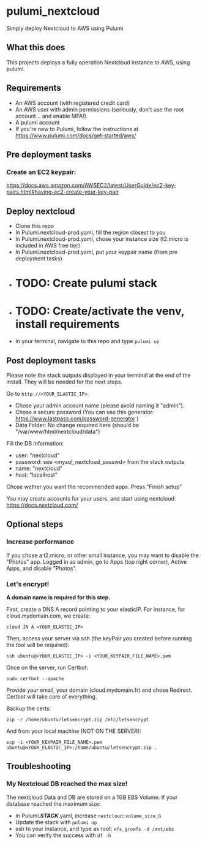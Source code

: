 # pulumi_nextcloud
Simply deploy Nextcloud to AWS using Pulumi

## What this does
This projects deploys a fully operation Nextcloud instance to AWS, using pulumi.

## Requirements
- An AWS account (with registered credit card)
- An AWS user with admin permissions (seriously, don't use the root account... and enable MFA!)
- A pulumi account
- If you're new to Pulumi, follow the instructions at https://www.pulumi.com/docs/get-started/aws/

## Pre deployment tasks
### Create an EC2 keypair:
https://docs.aws.amazon.com/AWSEC2/latest/UserGuide/ec2-key-pairs.html#having-ec2-create-your-key-pair


## Deploy nextcloud
- Clone this repo
- In Pulumi.nextcloud-prod.yaml, fill the region closest to you
- In Pulumi.nextcloud-prod.yaml, chose your instance size (t2.micro is included in AWS free tier)
- In Pulumi.nextcloud-prod.yaml, put your keypair name (from pre deployment tasks)
- # TODO: Create pulumi stack
- # TODO: Create/activate the venv, install requirements
- In your terminal, navigate to this repo and type ```pulumi up```

## Post deployment tasks
Please note the stack outputs displayed in your terminal at the end of the install. They will be needed for the next steps.

Go to `http://<YOUR_ELASTIC_IP>`.

- Chose your admin account name (please avoid naming it "admin").
- Chose a secure password (You can use this generator: https://www.lastpass.com/password-generator )
- Data Folder: No change required here (should be "/var/www/html/nextcloud/data")

Fill the DB information:
- user: "nextcloud"
- password: see <mysql_nextcloud_passwd> from the stack outputs
- name: "nextcloud"
- host: "localhost"

Chose wether you want the recommended apps.
Press "Finish setup"

You may create accounts for your users, and start using nextcloud:
https://docs.nextcloud.com/

## Optional steps
### Increase performance
If you chose a t2.micro, or other small instance, you may want to disable the "Photos" app.
Logged in as admin, go to Apps (top right corner),  Active Apps, and disable "Photos".

### Let's encrypt!
**A domain name is required for this step.**

First, create a DNS A record pointing to your elasticIP. For instance, for cloud.mydomain.com, we create:

```cloud IN A <YOUR_ELASTIC_IP>```

Then, access your server via ssh (the keyPair you created before running the tool will be required):

```ssh ubuntu@<YOUR_ELASTIC_IP> -i <YOUR_KEYPAIR_FILE_NAME>.pem```

Once on the server, run Certbot:

```sudo certbot --apache```

Provide your email, your domain (cloud.mydomain.fr) and chose Redirect. Certbot will take care of everything.

Backup the certs:

```zip -r /home/ubuntu/letsencrypt.zip /etc/letsencrypt```

And from your local machine (NOT ON THE SERVER):

```scp -i <YOUR_KEYPAIR_FILE_NAME>.pem ubuntu@<YOUR_ELASTIC_IP>:/home/ubuntu/letsencrypt.zip .```

## Troubleshooting
### My Nextcloud DB reached the max size!
The nextcloud Data and DB are stored on a 1GB EBS Volume. If your database reached the maximum size:
- In Pulumi.***STACK***.yaml, increase `nextcloud:volume_size_G`
- Update the stack with `pulumi up`
- ssh to your instance, and type as root: `xfs_growfs -d /mnt/ebs`
- You can verify the success with `df -h`
